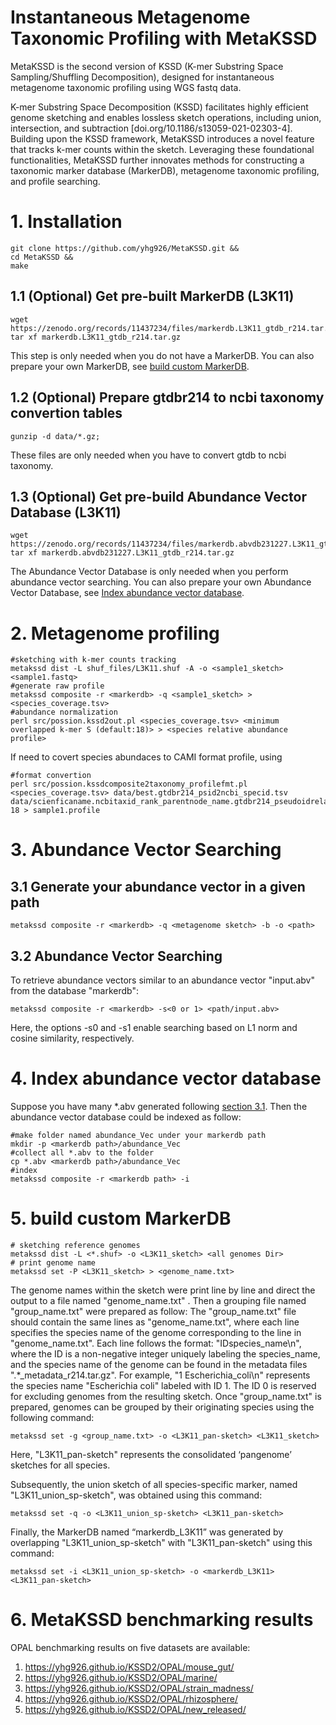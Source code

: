 #  Instantaneous Metagenome Taxonomic Profiling with MetaKSSD

MetaKSSD is the second version of KSSD (K-mer Substring Space Sampling/Shuffling Decomposition), designed for instantaneous metagenome taxonomic profiling using WGS fastq data.

K-mer Substring Space Decomposition (KSSD) facilitates highly efficient genome sketching and enables lossless sketch operations, including union, intersection, and subtraction [doi.org/10.1186/s13059-021-02303-4]. Building upon the KSSD framework, MetaKSSD introduces a novel feature that tracks k-mer counts within the sketch. Leveraging these foundational functionalities, MetaKSSD further innovates methods for constructing a taxonomic marker database (MarkerDB), metagenome taxonomic profiling, and profile searching.

# 1. Installation 
```
git clone https://github.com/yhg926/MetaKSSD.git &&
cd MetaKSSD &&
make
```
## 1.1 (Optional) Get pre-built MarkerDB (L3K11)

```
wget https://zenodo.org/records/11437234/files/markerdb.L3K11_gtdb_r214.tar.gz
tar xf markerdb.L3K11_gtdb_r214.tar.gz
```
This step is only needed when you do not have a MarkerDB. 
You can also prepare your own MarkerDB, 
see [build custom MarkerDB](#5-build-custom-MarkerDB).

## 1.2 (Optional) Prepare gtdbr214 to ncbi taxonomy convertion tables 
```
gunzip -d data/*.gz;
```
These files are only needed when you have to convert gtdb to ncbi taxonomy.

## 1.3 (Optional) Get pre-build Abundance Vector Database (L3K11)
```
wget https://zenodo.org/records/11437234/files/markerdb.abvdb231227.L3K11_gtdb_r214.tar.gz
tar xf markerdb.abvdb231227.L3K11_gtdb_r214.tar.gz
```
The Abundance Vector Database is only needed when you perform abundance vector searching.
You can also prepare your own Abundance Vector Database, 
see [Index abundance vector database](#4-Index-abundance-vector-database).

# 2. Metagenome profiling

```
#sketching with k-mer counts tracking
metakssd dist -L shuf_files/L3K11.shuf -A -o <sample1_sketch> <sample1.fastq>
#generate raw profile
metakssd composite -r <markerdb> -q <sample1_sketch> > <species_coverage.tsv>
#abundance normalization
perl src/possion.kssd2out.pl <species_coverage.tsv> <minimum overlapped k-mer S (default:18)> > <species relative abundance profile>
```
If need to covert species abundaces to CAMI format profile, using 
```
#format convertion 
perl src/possion.kssdcomposite2taxonomy_profilefmt.pl <species_coverage.tsv> data/best.gtdbr214_psid2ncbi_specid.tsv data/scienficaname.ncbitaxid_rank_parentnode_name.gtdbr214_pseudoidrelated.tsv 18 > sample1.profile
```

# 3. Abundance Vector Searching 
## 3.1 Generate your abundance vector in a given path

```
metakssd composite -r <markerdb> -q <metagenome sketch> -b -o <path>
```
## 3.2 Abundance Vector Searching 
To retrieve abundance vectors similar to an abundance vector "input.abv" from the database "markerdb":

```
metakssd composite -r <markerdb> -s<0 or 1> <path/input.abv>
```
Here, the options -s0 and -s1 enable searching based on L1 norm and cosine similarity, respectively.

# 4. Index abundance vector database 
Suppose you have many  *.abv generated following [section 3.1](#31-Generate-your-abundance-vector-in-a-given-path).
Then the abundance vector database could be indexed as follow:
```
#make folder named abundance_Vec under your markerdb path
mkdir -p <markerdb path>/abundance_Vec
#collect all *.abv to the folder
cp *.abv <markerdb path>/abundance_Vec
#index 
metakssd composite -r <markerdb path> -i
```

# 5. build custom MarkerDB
```
# sketching reference genomes
metakssd dist -L <*.shuf> -o <L3K11_sketch> <all genomes Dir>
# print genome name
metakssd set -P <L3K11_sketch> > <genome_name.txt>

```
The genome names within the sketch were print line by line and direct the output to a file named "genome_name.txt" .
Then a grouping file named "group_name.txt" were prepared as follow: The "group_name.txt" file should contain the same lines as "genome_name.txt", where each line specifies the species name of the genome corresponding to the line in "genome_name.txt". Each line follows the format: "ID<TAB>species_name\n", where the ID is a non-negative integer uniquely labeling the species_name, and the species name of the genome can be found in the metadata files ".*_metadata_r214.tar.gz". For example, "1 Escherichia_coli\n" represents the species name "Escherichia coli" labeled with ID 1. The ID 0 is reserved for excluding genomes from the resulting sketch. Once "group_name.txt" is prepared, genomes can be grouped by their originating species using the following command:
```
metakssd set -g <group_name.txt> -o <L3K11_pan-sketch> <L3K11_sketch>
```
Here, "L3K11_pan-sketch" represents the consolidated ‘pangenome’ sketches for all species.

Subsequently, the union sketch of all species-specific marker, named "L3K11_union_sp-sketch", was obtained using this command:

```
metakssd set -q -o <L3K11_union_sp-sketch> <L3K11_pan-sketch>
```
Finally, the MarkerDB named “markerdb_L3K11” was generated by overlapping "L3K11_union_sp-sketch" with "L3K11_pan-sketch" using this command:

```
metakssd set -i <L3K11_union_sp-sketch> -o <markerdb_L3K11> <L3K11_pan-sketch>
```

# 6. MetaKSSD benchmarking results

OPAL benchmarking results on five datasets are available:
1.	https://yhg926.github.io/KSSD2/OPAL/mouse_gut/
2.	https://yhg926.github.io/KSSD2/OPAL/marine/
3.	https://yhg926.github.io/KSSD2/OPAL/strain_madness/
4.	https://yhg926.github.io/KSSD2/OPAL/rhizosphere/
5.	https://yhg926.github.io/KSSD2/OPAL/new_released/







